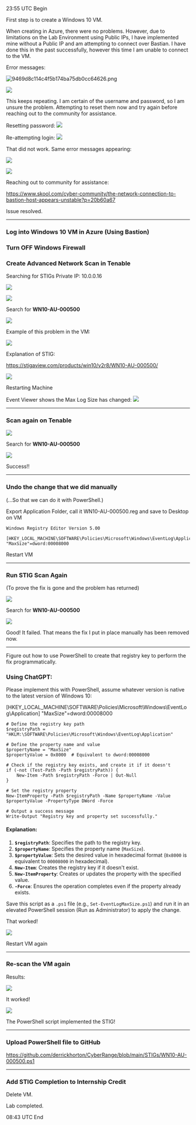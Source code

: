 23:55 UTC Begin

First step is to create a Windows 10 VM.

When creating in Azure, there were no problems. However, due to limitations on the Lab Environment using Public IPs, I have implemented mine without a Public IP and am attempting to connect over Bastian. I have done this in the past successfully, however this time I am unable to connect to the VM.

Error messages:

![9469d8c114c4f5b174ba75db0cc64626.png](attachment/9469d8c114c4f5b174ba75db0cc64626.png)

![](attachments/13df79dffd2a855769229a92c978d2e9.png)

This keeps repeating. I am certain of the username and password, so I am unsure the problem. Attempting to reset them now and try again before reaching out to the community for assistance.

Resetting password:
![](attachments/012f86744d248fbdfcd54a02b0616229.png)

Re-attempting login:
![](attachments/86b19b4ad170fedc32c7b2e9bfc8952b.png)

That did not work. Same error messages appearing:

![](attachment/9469d8c114c4f5b174ba75db0cc64626.png)

![](attachment/13df79dffd2a855769229a92c978d2e9.png)


Reaching out to community for assistance:

https://www.skool.com/cyber-community/the-network-connection-to-bastion-host-appears-unstable?p=20b60a67

Issue resolved.

---

### Log into Windows 10 VM in Azure (Using Bastion)

### Turn OFF Windows Firewall

### Create Advanced Network Scan in Tenable

Searching for STIGs
Private IP:   10.0.0.16

![](attachment/564cbe77eb1c0a635f4ad4636ddbddde.png)



![](attachment/34b9973c4b119ae666cdcf619fcf0788.png)


Search for **WN10-AU-000500**

![](attachment/f5aa1d55b7db22f9758e79cf3bf53b89.png)

Example of this problem in the VM:

![](attachment/e7a3ac88a79704b7587434f4ab87104d.png)

Explanation of STIG:

https://stigaview.com/products/win10/v2r8/WN10-AU-000500/


![](attachment/9d4750661a1e835775411bbfb08dac70.png)


Restarting Machine

Event Viewer shows the Max Log Size has changed:
![](attachment/1f5c62f490bcd606bf3d5fbe8a0fdf61.png)

---

### Scan again on Tenable

![](attachment/3c43d96cfcac5acb4bd453f9ea198705.png)

Search for **WN10-AU-000500**

![](attachment/620141c80a0f4862b7569b92a51fab4a.png)

Success!!

---
### Undo the change that we did manually 

(...So that we can do it with PowerShell.)

Export Application Folder, call it WN10-AU-000500.reg and save to Desktop on VM

```
Windows Registry Editor Version 5.00

[HKEY_LOCAL_MACHINE\SOFTWARE\Policies\Microsoft\Windows\EventLog\Application]
"MaxSize"=dword:00008000
```

Restart VM

---

### Run STIG Scan Again

(To prove the fix is gone and the problem has returned)

![](attachment/5ae5fa9943ae47209fd43d9b04a89756.png)

Search for **WN10-AU-000500**

![](attachment/9e837db503cc2ddf4c1183e370afe30c.png)

Good! It failed. That means the fix I put in place manually has been removed now.

---

Figure out how to use PowerShell to create that registry key to perform the fix programmatically.
### Using ChatGPT:

Please implement this with PowerShell, assume whatever version is native to the latest version of Windows 10:

[HKEY_LOCAL_MACHINE\SOFTWARE\Policies\Microsoft\Windows\EventLog\Application]
"MaxSize"=dword:00008000

```
# Define the registry key path
$registryPath = "HKLM:\SOFTWARE\Policies\Microsoft\Windows\EventLog\Application"

# Define the property name and value
$propertyName = "MaxSize"
$propertyValue = 0x8000  # Equivalent to dword:00008000

# Check if the registry key exists, and create it if it doesn't
if (-not (Test-Path -Path $registryPath)) {
    New-Item -Path $registryPath -Force | Out-Null
}

# Set the registry property
New-ItemProperty -Path $registryPath -Name $propertyName -Value $propertyValue -PropertyType DWord -Force

# Output a success message
Write-Output "Registry key and property set successfully."
```
#### Explanation:

1. **`$registryPath`**: Specifies the path to the registry key.
2. **`$propertyName`**: Specifies the property name (`MaxSize`).
3. **`$propertyValue`**: Sets the desired value in hexadecimal format (`0x8000` is equivalent to `00008000` in hexadecimal).
4. **`New-Item`**: Creates the registry key if it doesn't exist.
5. **`New-ItemProperty`**: Creates or updates the property with the specified value.
6. **`-Force`**: Ensures the operation completes even if the property already exists.

Save this script as a `.ps1` file (e.g., `Set-EventLogMaxSize.ps1`) and run it in an elevated PowerShell session (Run as Administrator) to apply the change.

That worked!

![](attachment/da2c807d769b636b4188691bad11dfda.png)

Restart VM again

---
### Re-scan the VM again

Results:

![](attachment/c504cb7b8bf2cee11137f7770ab35508.png)

It worked!

![](attachment/84230dc70703d1779fba6571a0c32d34.png)

The PowerShell script implemented the STIG!

---

### Upload PowerShell file to GitHub


 https://github.com/derrickhorton/CyberRange/blob/main/STIGs/WN10-AU-000500.ps1

---
### Add STIG Completion to Internship Credit

Delete VM.

Lab completed.

08:43 UTC End
